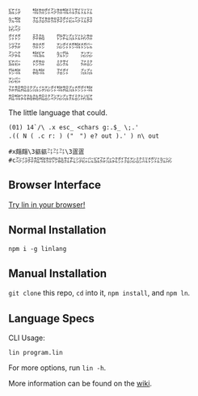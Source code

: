 ```
㌮㌄　　㌖㌗㌽㌂㌗㌖㍊㌟㍑㍑
㍔㌖　　㍃㍃㌗㌗㌇㌽㌫㌂㍑㌇
㍖㌂　　　　　　　　　　　　
㌽㍌　　㌇㌚　　㌙㌠㌴㍑㍖㌗
㌡㌲　　㌗㍌　　㍇㌽㍌㌖㍌㌭
㌂㌶　　㌖㌮　　㍔㌙　　㍇㍇
㌮㌫　　㍌㌗　　㍈㌟　　㌲㍈
㌙㌖　　㌚㌖　　㍃㌽　　㌴㌴
㍇㌫　　　　　　　　　　　　
㌲㌕㌕㍈㌴㌄㍇㌽㌖㌕㌴㍌㌽㌖
㌕㌖㌶㌚㌚㌕㍈㌂㍇㌴㌟㍈㍖㌮
```

The little language that could.

```
(01) 14`/\ .x esc_ <chars g:.$_ \;.'
.(( N ( .c r: ) ("　") e? out ).' ) n\ out

#x㿳㿳\3㼳㼳㌳㌳㌳\3㿿㿿
#c㌂㌄㌇㌕㌖㌗㌙㌚㌟㌠㌡㌫㌭㌮㌲㌴㌶㌽㍃㍇㍈㍊㍌㍑㍔㍖
```

## Browser Interface

[Try lin in your browser!](https://replit.com/@molarmanful/try-lin)

## Normal Installation

    npm i -g linlang

## Manual Installation

`git clone` this repo, `cd` into it, `npm install`, and `npm ln`.

## Language Specs

CLI Usage:

    lin program.lin

For more options, run `lin -h`.

More information can be found on the [wiki](https://github.com/molarmanful/lin/wiki).